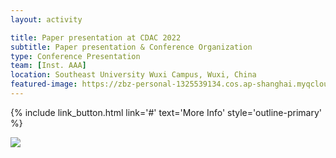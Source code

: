 ```yaml
---
layout: activity

title: Paper presentation at CDAC 2022
subtitle: Paper presentation & Conference Organization
type: Conference Presentation
team: [Inst. AAA]
location: Southeast University Wuxi Campus, Wuxi, China
featured-image: https://zbz-personal-1325539134.cos.ap-shanghai.myqcloud.com/image/6B223441-B11F-48E4-8EEF-FD20941CD637_1.jpg
---
```


{% include link_button.html link='#' text='More Info' style='outline-primary' %}


![](https://zbz-personal-1325539134.cos.ap-shanghai.myqcloud.com/image/6B223441-B11F-48E4-8EEF-FD20941CD637_1.jpg)